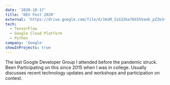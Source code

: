 ```yaml
---
date: '2020-10-17'
title: 'DEV Fest 2020'
external: 'https://drive.google.com/file/d/1HzM_2iG32ka76S5hVaok_pZZe3sfFY73/view?usp=drive_link'
tech:
  - TensorFlow
  - Google Cloud Platform
  - Python
company: 'Google'
showInProjects: true
---
```


The last Google Developer Group I attended before the pandemic struck. Been Participating on this since 2015 when I was in college. Usually discusses recent technology updates and workshops and participation on contest.
